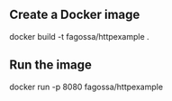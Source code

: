 Create a Docker image
-----
docker build -t fagossa/httpexample .


Run the image
-----
docker run -p 8080 fagossa/httpexample


